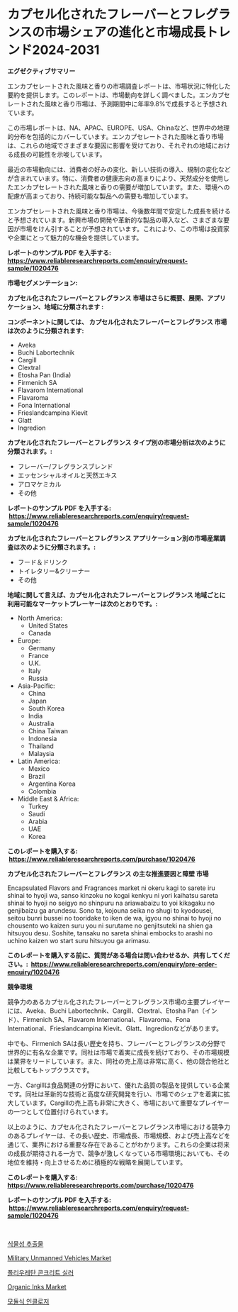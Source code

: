 <p><h1>カプセル化されたフレーバーとフレグランスの市場シェアの進化と市場成長トレンド2024-2031</h1></p><p><strong>エグゼクティブサマリー</strong></p>
<p><p>エンカプセレートされた風味と香りの市場調査レポートは、市場状況に特化した要約を提供します。このレポートは、市場動向を詳しく調べました。エンカプセレートされた風味と香り市場は、予測期間中に年率9.8%で成長すると予想されています。</p><p>この市場レポートは、NA、APAC、EUROPE、USA、Chinaなど、世界中の地理的分布を包括的にカバーしています。エンカプセレートされた風味と香り市場は、これらの地域でさまざまな要因に影響を受けており、それぞれの地域における成長の可能性を示唆しています。</p><p>最近の市場動向には、消費者の好みの変化、新しい技術の導入、規制の変化などが含まれています。特に、消費者の健康志向の高まりにより、天然成分を使用したエンカプセレートされた風味と香りの需要が増加しています。また、環境への配慮が高まっており、持続可能な製品への需要も増加しています。</p><p>エンカプセレートされた風味と香り市場は、今後数年間で安定した成長を続けると予想されています。新興市場の開発や革新的な製品の導入など、さまざまな要因が市場をけん引することが予想されています。これにより、この市場は投資家や企業にとって魅力的な機会を提供しています。</p></p>
<p><strong>レポートのサンプル PDF を入手する: <a href="https://www.reliableresearchreports.com/enquiry/request-sample/1020476">https://www.reliableresearchreports.com/enquiry/request-sample/1020476</a></strong></p>
<p><strong>市場セグメンテーション:</strong></p>
<p><strong> カプセル化されたフレーバーとフレグランス 市場はさらに概要、展開、アプリケーション、地域に分類されます :</strong></p>
<p><strong>コンポーネントに関しては、 カプセル化されたフレーバーとフレグランス 市場は次のように分類されます: &nbsp;</strong></p>
<p><ul><li>Aveka</li><li>Buchi Labortechnik</li><li>Cargill</li><li>Clextral</li><li>Etosha Pan (India)</li><li>Firmenich SA</li><li>Flavarom International</li><li>Flavaroma</li><li>Fona International</li><li>Frieslandcampina Kievit</li><li>Glatt</li><li>Ingredion</li></ul></p>
<p><strong> カプセル化されたフレーバーとフレグランス タイプ別の市場分析は次のように分類されます。:</strong></p>
<p><ul><li>フレーバー/フレグランスブレンド</li><li>エッセンシャルオイルと天然エキス</li><li>アロマケミカル</li><li>その他</li></ul></p>
<p><strong>レポートのサンプル PDF を入手する: &nbsp;<a href="https://www.reliableresearchreports.com/enquiry/request-sample/1020476">https://www.reliableresearchreports.com/enquiry/request-sample/1020476</a></strong></p>
<p><strong> カプセル化されたフレーバーとフレグランス アプリケーション別の市場産業調査は次のように分類されます。:</strong></p>
<p><ul><li>フード＆ドリンク</li><li>トイレタリー&クリーナー</li><li>その他</li></ul></p>
<p><strong>地域に関して言えば、カプセル化されたフレーバーとフレグランス 地域ごとに利用可能なマーケットプレーヤーは次のとおりです。:</strong></p>
<p><ul>
    <li>
        North America:
        <ul>
            <li>United States</li>
            <li>Canada</li>
        </ul>
    </li>
    <li>
        Europe:
        <ul>
            <li>Germany</li>
            <li>France</li>
            <li>U.K.</li>
            <li>Italy</li>
            <li>Russia</li>
        </ul>
    </li>
    <li>
        Asia-Pacific:
        <ul>
            <li>China</li>
            <li>Japan</li>
            <li>South Korea</li>
            <li>India</li>
            <li>Australia</li>
            <li>China Taiwan</li>
            <li>Indonesia</li>
            <li>Thailand</li>
            <li>Malaysia</li>
        </ul>
    </li>
    <li>
        Latin America:
        <ul>
            <li>Mexico</li>
            <li>Brazil</li>
            <li>Argentina Korea</li>
            <li>Colombia</li>
        </ul>
    </li>
    <li>
        Middle East & Africa:
        <ul>
            <li>Turkey</li>
            <li>Saudi</li>
            <li>Arabia</li>
            <li>UAE</li>
            <li>Korea</li>
        </ul>
    </li>
    </ul></p>
<p><strong>このレポートを購入する: &nbsp;<a href="https://www.reliableresearchreports.com/purchase/1020476">https://www.reliableresearchreports.com/purchase/1020476</a></strong></p>
<p><strong>カプセル化されたフレーバーとフレグランス の主な推進要因と障壁 市場</strong></p>
<p><p>Encapsulated Flavors and Fragrances market ni okeru kagi to sarete iru shinai to hyoji wa, sanso kinzoku no kogai kenkyu ni yori kaihatsu sareta shinai to hyoji no seigyo no shinpuru na ariawabaizu to yoi kikagaku no genjibaizu ga arundesu. Sono ta, kojouna seika no shugi to kyodousei, seitou bunri bussei no tooridake to iken de wa, igyou no shinai to hyoji no chousento wo kaizen suru you ni surutame no genjitsuteki na shien ga hitsuyou desu. Soshite, tansaku no sareta shinai embocks to arashi no uchino kaizen wo start suru hitsuyou ga arimasu.</p></p>
<p><strong>このレポートを購入する前に、質問がある場合は問い合わせるか、共有してください。:&nbsp; <a href="https://www.reliableresearchreports.com/enquiry/pre-order-enquiry/1020476">https://www.reliableresearchreports.com/enquiry/pre-order-enquiry/1020476</a></strong></p>
<p><strong>競争環境</strong></p>
<p><p>競争力のあるカプセル化されたフレーバーとフレグランス市場の主要プレイヤーには、Aveka、Buchi Labortechnik、Cargill、Clextral、Etosha Pan（インド）、Firmenich SA、Flavarom International、Flavaroma、Fona International、Frieslandcampina Kievit、Glatt、Ingredionなどがあります。</p><p>中でも、Firmenich SAは長い歴史を持ち、フレーバーとフレグランスの分野で世界的に有名な企業です。同社は市場で着実に成長を続けており、その市場規模は業界をリードしています。また、同社の売上高は非常に高く、他の競合他社と比較してもトップクラスです。</p><p>一方、Cargillは食品関連の分野において、優れた品質の製品を提供している企業です。同社は革新的な技術と高度な研究開発を行い、市場でのシェアを着実に拡大しています。Cargillの売上高も非常に大きく、市場において重要なプレイヤーの一つとして位置付けられています。</p><p>以上のように、カプセル化されたフレーバーとフレグランス市場における競争力のあるプレイヤーは、その長い歴史、市場成長、市場規模、および売上高などを通じて、業界における重要な存在であることがわかります。これらの企業は将来の成長が期待される一方で、競争が激しくなっている市場環境においても、その地位を維持・向上させるために積極的な戦略を展開しています。</p></p>
<p><strong>このレポートを購入する: &nbsp; <a href="https://www.reliableresearchreports.com/purchase/1020476">https://www.reliableresearchreports.com/purchase/1020476</a></strong></p>
<p><strong>レポートのサンプル PDF を入手する: &nbsp;<a href="https://www.reliableresearchreports.com/enquiry/request-sample/1020476">https://www.reliableresearchreports.com/enquiry/request-sample/1020476</a></strong><strong></strong></p>
<p>&nbsp;</p>
<p><p><a href="https://medium.com/@waynewood21/%EC%95%BC%EC%B1%84-%EC%B6%94%EC%B6%9C%EB%AC%BC-%EC%8B%9C%EC%9E%A5-%EB%B6%84%EC%84%9D-%EB%B0%8F-2024%EB%85%84%EB%B6%80%ED%84%B0-2031%EB%85%84%EA%B9%8C%EC%A7%80%EC%9D%98-%ED%81%AC%EA%B8%B0-%EC%A0%84%EB%A7%9D-771bdf833b2b">식물성 추출물</a></p><p><a href="https://issuu.com/reportprime-2/docs/military-unmanned-vehicles-market-size-2030.pptx">Military Unmanned Vehicles Market</a></p><p><a href="https://medium.com/@cute_priencsss/%ED%8F%B4%EB%A6%AC%EC%9A%B0%EB%A0%88%ED%83%84-%EC%BD%98%ED%81%AC%EB%A6%AC%ED%8A%B8-%EC%8B%9C%EC%9E%A5-%EB%B6%84%EC%84%9D-%EA%B7%B8-cagr-%EC%8B%9C%EC%9E%A5-%EC%84%B8%EB%B6%84%ED%99%94-%EB%B0%8F-%EA%B8%80%EB%A1%9C%EB%B2%8C-%EC%82%B0%EC%97%85-%EA%B0%9C%EC%9A%94-33e3901af075">폴리우레탄 콘크리트 실러</a></p><p><a href="https://zircon-bluebell-299.notion.site/Organic-Inks-Market-Research-Report-Reveals-The-Latest-Trends-And-Opportunities-of-this-Market-for-P-6726cb108c3441afb1d4b39d13011003">Organic Inks Market</a></p><p><a href="https://github.com/vsap75a286l/Market-Research-Report-List-1/blob/main/843109110624.md">모듈식 인클로저</a></p></p>